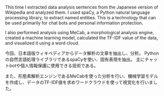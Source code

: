 This time I extracted data analysis sentences from the Japanese version of Wikipedia and analyzed them.
I used spaCy, a Python natural language processing library, to extract named entities. This is a technology that can be used primarily for chat bots and personal information protection.

I also performed analysis using MeCab, a morphological analysis engine, created a machine learning model, calculated the TF-IDF value of the data, and visualized it using a word cloud.

今回、日本語版ウィキペディアからデータ解析の文章を抽出し、分析。
Pythonの自然言語処理ライブラリであるspaCyを使い、固有表現を抽出。
主にチャットbotや個人情報保護に使用できる技術である。

また、形態素解析エンジンであるMeCabを使った分析を行い、機械学習モデルを作成し、データのTF-IDF値を求めワードクラウドを使って視覚化を行いました。
